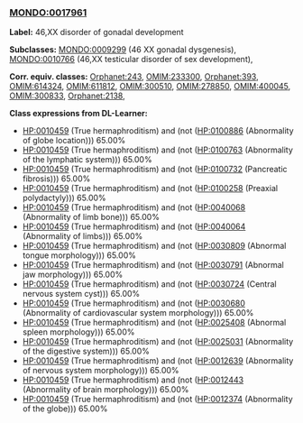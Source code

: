 
### [MONDO:0017961](http://purl.obolibrary.org/obo/MONDO_0017961)
**Label:** 46,XX disorder of gonadal development

**Subclasses:** [MONDO:0009299](http://purl.obolibrary.org/obo/MONDO_0009299) (46 XX gonadal dysgenesis), [MONDO:0010766](http://purl.obolibrary.org/obo/MONDO_0010766) (46,XX testicular disorder of sex development), 

**Corr. equiv. classes:** [Orphanet:243](http://www.orpha.net/ORDO/Orphanet_243), [OMIM:233300](http://purl.obolibrary.org/obo/OMIM_233300), [Orphanet:393](http://www.orpha.net/ORDO/Orphanet_393), [OMIM:614324](http://purl.obolibrary.org/obo/OMIM_614324), [OMIM:611812](http://purl.obolibrary.org/obo/OMIM_611812), [OMIM:300510](http://purl.obolibrary.org/obo/OMIM_300510), [OMIM:278850](http://purl.obolibrary.org/obo/OMIM_278850), [OMIM:400045](http://purl.obolibrary.org/obo/OMIM_400045), [OMIM:300833](http://purl.obolibrary.org/obo/OMIM_300833), [Orphanet:2138](http://www.orpha.net/ORDO/Orphanet_2138), 

**Class expressions from DL-Learner:**

- [HP:0010459](http://purl.obolibrary.org/obo/HP_0010459) (True hermaphroditism) and (not ([HP:0100886](http://purl.obolibrary.org/obo/HP_0100886) (Abnormality of globe location))) 65.00%
- [HP:0010459](http://purl.obolibrary.org/obo/HP_0010459) (True hermaphroditism) and (not ([HP:0100763](http://purl.obolibrary.org/obo/HP_0100763) (Abnormality of the lymphatic system))) 65.00%
- [HP:0010459](http://purl.obolibrary.org/obo/HP_0010459) (True hermaphroditism) and (not ([HP:0100732](http://purl.obolibrary.org/obo/HP_0100732) (Pancreatic fibrosis))) 65.00%
- [HP:0010459](http://purl.obolibrary.org/obo/HP_0010459) (True hermaphroditism) and (not ([HP:0100258](http://purl.obolibrary.org/obo/HP_0100258) (Preaxial polydactyly))) 65.00%
- [HP:0010459](http://purl.obolibrary.org/obo/HP_0010459) (True hermaphroditism) and (not ([HP:0040068](http://purl.obolibrary.org/obo/HP_0040068) (Abnormality of limb bone))) 65.00%
- [HP:0010459](http://purl.obolibrary.org/obo/HP_0010459) (True hermaphroditism) and (not ([HP:0040064](http://purl.obolibrary.org/obo/HP_0040064) (Abnormality of limbs))) 65.00%
- [HP:0010459](http://purl.obolibrary.org/obo/HP_0010459) (True hermaphroditism) and (not ([HP:0030809](http://purl.obolibrary.org/obo/HP_0030809) (Abnormal tongue morphology))) 65.00%
- [HP:0010459](http://purl.obolibrary.org/obo/HP_0010459) (True hermaphroditism) and (not ([HP:0030791](http://purl.obolibrary.org/obo/HP_0030791) (Abnormal jaw morphology))) 65.00%
- [HP:0010459](http://purl.obolibrary.org/obo/HP_0010459) (True hermaphroditism) and (not ([HP:0030724](http://purl.obolibrary.org/obo/HP_0030724) (Central nervous system cyst))) 65.00%
- [HP:0010459](http://purl.obolibrary.org/obo/HP_0010459) (True hermaphroditism) and (not ([HP:0030680](http://purl.obolibrary.org/obo/HP_0030680) (Abnormality of cardiovascular system morphology))) 65.00%
- [HP:0010459](http://purl.obolibrary.org/obo/HP_0010459) (True hermaphroditism) and (not ([HP:0025408](http://purl.obolibrary.org/obo/HP_0025408) (Abnormal spleen morphology))) 65.00%
- [HP:0010459](http://purl.obolibrary.org/obo/HP_0010459) (True hermaphroditism) and (not ([HP:0025031](http://purl.obolibrary.org/obo/HP_0025031) (Abnormality of the digestive system))) 65.00%
- [HP:0010459](http://purl.obolibrary.org/obo/HP_0010459) (True hermaphroditism) and (not ([HP:0012639](http://purl.obolibrary.org/obo/HP_0012639) (Abnormality of nervous system morphology))) 65.00%
- [HP:0010459](http://purl.obolibrary.org/obo/HP_0010459) (True hermaphroditism) and (not ([HP:0012443](http://purl.obolibrary.org/obo/HP_0012443) (Abnormality of brain morphology))) 65.00%
- [HP:0010459](http://purl.obolibrary.org/obo/HP_0010459) (True hermaphroditism) and (not ([HP:0012374](http://purl.obolibrary.org/obo/HP_0012374) (Abnormality of the globe))) 65.00%


